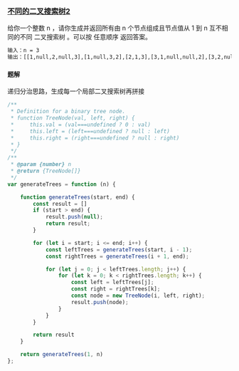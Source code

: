 ### [不同的二叉搜索树2](https://leetcode.cn/problems/unique-binary-search-trees-ii/description/)

给你一个整数 n ，请你生成并返回所有由 n 个节点组成且节点值从 1 到 n 互不相同的不同 二叉搜索树 。可以按 任意顺序 返回答案。

```html
输入：n = 3
输出：[[1,null,2,null,3],[1,null,3,2],[2,1,3],[3,1,null,null,2],[3,2,null,1]]
```

#### 题解
递归分治思路，生成每一个局部二叉搜索树再拼接
```javascript
/**
 * Definition for a binary tree node.
 * function TreeNode(val, left, right) {
 *     this.val = (val===undefined ? 0 : val)
 *     this.left = (left===undefined ? null : left)
 *     this.right = (right===undefined ? null : right)
 * }
 */
/**
 * @param {number} n
 * @return {TreeNode[]}
 */
var generateTrees = function (n) {

    function generateTrees(start, end) {
        const result = []
        if (start > end) {
            result.push(null);
            return result;
        }

        for (let i = start; i <= end; i++) {
            const leftTrees = generateTrees(start, i - 1);
            const rightTrees = generateTrees(i + 1, end);

            for (let j = 0; j < leftTrees.length; j++) {
                for (let k = 0; k < rightTrees.length; k++) {
                    const left = leftTrees[j];
                    const right = rightTrees[k];
                    const node = new TreeNode(i, left, right);
                    result.push(node);
                }
            }
        }

        return result
    }

    return generateTrees(1, n)
};
```
